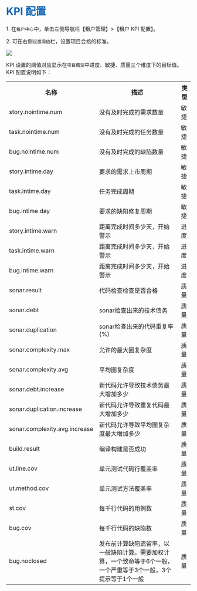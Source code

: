 <h1><font color=#0d65b1>KPI 配置</font></h1>
<p>1. 在<code>租户中心</code>中，单击左侧导航栏【租户管理】>【租户 KPI 配置】。</p>
<p>2. 可在右侧<code>设置阈值</code>栏，设置项目合格的标准。</p>
<img src="http://upload.ouliu.net/i/201711241108164our1.png"  class="mark-l"/>
<p>KPI 设置的阈值对应显示在<code>项目概览</code>中进度、敏捷、质量三个维度下的目标值。 KPI  配置说明如下：</p>
<table >
	<tr>
		<th>名称</th>
		<th>描述</th>
		<th>类型</th>
	</tr>
	<tr>
		<td >story.nointime.num</td>
		<td>没有及时完成的需求数量</td>
		<td class="title">敏捷</td>
	</tr>
	<tr>
		<td >task.nointime.num</td>
		<td>没有及时完成的任务数量</td>
		<td class="title">敏捷</td>
	</tr>
	<tr>
		<td>bug.nointime.num</td>
		<td>没有及时完成的缺陷数量</td>
		<td class="title">敏捷</td>
	</tr>	
	<tr>
		<td>story.intime.day</td>
		<td>要求的需求上市周期</td>
		<td class="title">敏捷</td>
	</tr>
	<tr>
		<td>task.intime.day</td>
		<td>任务完成周期</td>
		<td class="title">敏捷</td>
	</tr>
	<tr>
		<td>bug.intime.day</td>
		<td>要求的缺陷修复周期</td>
		<td class="title">敏捷</td>
	</tr>
	<tr>
		<td>story.intime.warn</td>
		<td>距离完成时间多少天，开始警示</td>
		<td class="title">进度</td>
	</tr>
	<tr>
		<td>task.intime.warn</td>
		<td>距离完成时间多少天，开始警示</td>
		<td class="title">进度</td>
	</tr>
	<tr>
		<td>bug.intime.warn</td>
		<td>距离完成时间多少天，开始警示</td>
		<td class="title">进度</td>
	</tr>
	<tr>
		<td>sonar.result</td>
		<td>代码检查检查是否合格</td>
		<td class="title">质量</td>
	</tr>
	<tr>
		<td>sonar.debt</td>
		<td>sonar检查出来的技术债务</td>
		<td class="title">质量</td>
	</tr>
	<tr>
		<td>sonar.duplication</td>
		<td>sonar检查出来的代码重复率(%)</td>
		<td class="title">质量</td>
	</tr>
	<tr>
		<td>sonar.complexity.max</td>
		<td>允许的最大圈复杂度</td>
		<td class="title">质量</td>
	</tr>
	<tr>
		<td>sonar.complexity.avg</td>
		<td>平均圈复杂度</td>
		<td class="title">质量</td>
	</tr>
	<tr>
		<td>sonar.debt.increase</td>
		<td>新代码允许导致技术债务最大增加多少</td>
		<td class="title">质量</td>
	</tr>
	<tr>
		<td>sonar.duplication.increase</td>
		<td>新代码允许导致重复代码最大增加多少</td>
		<td class="title">质量</td>
	</tr>
	<tr>
		<td>sonar.complexity.avg.increase</td>
		<td>新代码允许导致平均圈复杂度最大增加多少</td>
		<td class="title">质量</td>
	</tr>
	<tr>
		<td>build.result</td>
		<td>编译构建是否成功</td>
		<td class="title">质量</td>
	</tr>
	<tr>
		<td>ut.line.cov</td>
		<td>单元测试代码行覆盖率</td>
		<td class="title">质量</td>
	</tr>	
	<tr>
		<td>ut.method.cov</td>
		<td>单元测试方法覆盖率</td>
		<td class="title">质量</td>
	</tr>
	<tr>
		<td>st.cov</td>
		<td>每千行代码的用例数</td>
		<td class="title">质量</td>
	</tr>
	<tr>
		<td>bug.cov</td>
		<td>每千行代码的缺陷数</td>
		<td class="title">质量</td>
	</tr>
	<tr>
		<td>bug.noclosed</td>
		<td>发布前计算缺陷遗留率，以一般缺陷计算。需要加权计算，一个致命等于6个一般，一个严重等于3个一般，3个提示等于1个一般</td>
		<td class="title">质量</td>
	</tr>
</table>